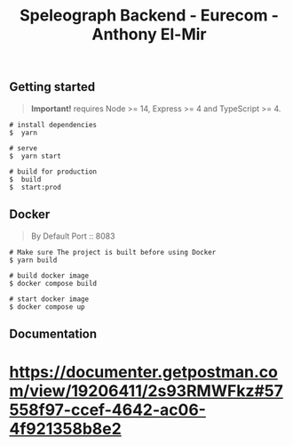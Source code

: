 <div align="center">
  <h1>Speleograph Backend - Eurecom - Anthony El-Mir</h1>
  <br />
</div>

## Getting started

> **Important!** requires Node >= 14, Express >= 4 and TypeScript >= 4.

```batch
# install dependencies
$  yarn

# serve
$  yarn start

# build for production
$  build
$  start:prod
```

## Docker

> By Default Port :: 8083

```
# Make sure The project is built before using Docker
$ yarn build

# build docker image
$ docker compose build

# start docker image
$ docker compose up
```


## Documentation

# https://documenter.getpostman.com/view/19206411/2s93RMWFkz#57558f97-ccef-4642-ac06-4f921358b8e2


